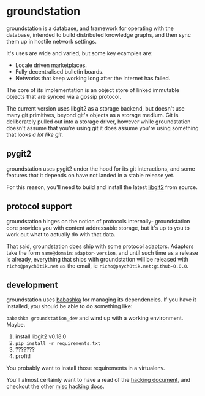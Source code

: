 groundstation
=============

groundstation is a database, and framework for operating with the database,
intended to build distributed knowledge graphs, and then sync them up in
hostile network settings.

It's uses are wide and varied, but some key examples are:

* Locale driven marketplaces.
* Fully decentralised bulletin boards.
* Networks that keep working long after the internet has failed.

The core of its implementation is an object store of linked immutable objects
that are synced via a gossip protocol.

The current version uses libgit2 as a storage backend, but doesn't use many git
primitives, beyond git's objects as a storage medium. Git is deliberately
pulled out into a storage driver, however while groundstation doesn't assume
that you're using git it does assume you're using something that looks *a lot
like git*.

pygit2
------

groundstation uses pygit2 under the hood for its git interactions, and some
features that it depends on have not landed in a stable release yet.

For this reason, you'll need to build and install the latest [libgit2][1] from
source.

protocol support
----------------

groundstation hinges on the notion of protocols internally- groundstation core
provides you with content addressable storage, but it's up to you to work out
what to actually do with that data.

That said, groundstation does ship with some protocol adaptors. Adaptors take
the form `name@domain:adaptor-version`, and until such time as a release is
already, everything that ships with groundstation will be released with
`richo@psych0tik.net` as the email, ie `richo@psych0tik.net:github-0.0.0`.


development
-----------

groundstation uses [babashka][3] for managing its dependencies. If you have it installed, you should be able to do something like:

`babashka groundstation_dev` and wind up with a working environment. Maybe.

1. install libgit2 v0.18.0
2. `pip install -r requirements.txt`
3. ???????
4. profit!

You probably want to install those requirements in a virtualenv.

You'll almost certainly want to have a read of the [hacking document](HACKING.md),
and checkout the other [misc hacking docs](HACKING/).

[1]:http://libgit2.github.com/
[2]:https://github.com/libgit2/pygit2#building-on-nix-including-os-x
[3]:https://github.com/richo/babashka
